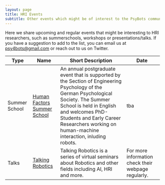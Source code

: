 ```yaml
---
layout: page
title: HRI Events
subtitle: Other events which might be of interest to the PsyBots community
---
```


Here we share upcoming and regular events that might be interesting to HRI researchers, such as summerschools, workshops or presentations/talks.
If you have a suggestion to add to the list, you can email us at psy4bots@gmail.com or reach out to us on Twitter.

| **Type** | **Name**                                 | **Short Description**  |   **Date**     |
|-------------------|------------------------------------------|----------------------------------------------|--------------------|
| Summer School | [Human Factors Summer School](https://summerschoolhumanfactors.wordpress.com/)             |  An annual postgraduate event that is supported by the Section of Engineering Psychology of the German Psychological Society. The Summer School is held in English and welcomes PhD-Students and Early Career Researchers working on human-machine interaction, inluding robots. | tba |
| Talks | [Talking Robotics](https://talking-robotics.github.io/)           | Talking Robotics is a series of virtual seminars about Robotics and other fields including AI, HRI and more.  | For more information check their webpage regularly. |
